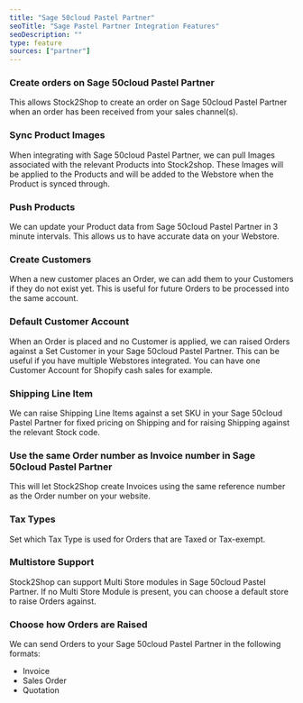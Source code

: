 ```yaml
---
title: "Sage 50cloud Pastel Partner"
seoTitle: "Sage Pastel Partner Integration Features"
seoDescription: ""
type: feature
sources: ["partner"]
---
```


<!-- ***NOT IN USE***

Apifact:

create_order
get_images
get_images_limit
get_order
get_products
get_product
get_products_limit
param_create_customer_enabled
param_default_customer_code
param_ignore_shipping_warehouse_code
param_shipping_code
param_skip_image_hash
param_test
param_use_channel_order_code
param_use_customer_address
param_user_field_customer_
queue_fetch_images
tunnel_host
tunnel_password
tunnel_username

---------
Partner:

param_display_order_inc
param_use_customer_address

-->

<!-- create_order -->
### Create orders on Sage 50cloud Pastel Partner
This allows Stock2Shop to create an order on Sage 50cloud Pastel Partner when
an order has been received from your sales channel(s).

<!-- get_images -->
### Sync Product Images
When integrating with Sage 50cloud Pastel Partner, we can pull Images associated with the relevant Products into Stock2shop.
These Images will be applied to the Products and will be added to the Webstore when the Product is synced through.

<!-- get_products -->
### Push Products
We can update your Product data from Sage 50cloud Pastel Partner in 3 minute intervals. This allows us to have accurate data on your 
Webstore.

<!-- param_create_customer_enabled -->
### Create Customers
When a new customer places an Order, we can add them to your Customers if they do not exist yet.
This is useful for future Orders to be processed into the same account.

<!-- param_default_customer_code -->
### Default Customer Account
When an Order is placed and no Customer is applied, we can raised Orders against a Set Customer in your Sage 50cloud Pastel Partner.
This can be useful if you have multiple Webstores integrated. 
You can have one Customer Account for Shopify cash sales for example.

<!-- param_shipping_code -->
### Shipping Line Item
We can raise Shipping Line Items against a set SKU in your Sage 50cloud Pastel Partner for fixed pricing on Shipping and for raising 
Shipping against the relevant Stock code.

<!-- param_use_channel_order_code -->
### Use the same Order number as Invoice number in Sage 50cloud Pastel Partner
This will let Stock2Shop create Invoices using the same reference number as the Order number on your website.

<!-- END OF APIFACT-->

<!--
param_tax_type
param_tax_type_exempt
-->
### Tax Types
Set which Tax Type is used for Orders that are Taxed or Tax-exempt.

<!-- param_multi_store -->
### Multistore Support
Stock2Shop can support Multi Store modules in Sage 50cloud Pastel Partner.
If no Multi Store Module is present, you can choose a default store to raise Orders against.

<!-- param_order_document_type -->
### Choose how Orders are Raised
We can send Orders to your Sage 50cloud Pastel Partner in the following formats:

- Invoice
- Sales Order
- Quotation